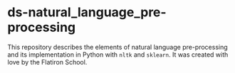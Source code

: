 # ds-natural_language_pre-processing

This repository describes the elements of natural language pre-processing and its implementation in Python with `nltk` and `sklearn`. It was created with love by the Flatiron School.
